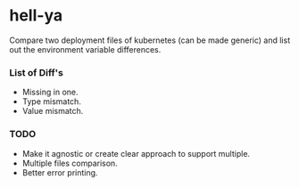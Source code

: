 # hell-ya
Compare two deployment files of kubernetes (can be made generic) and list out the environment variable differences.

### List of Diff's
- Missing in one.
- Type mismatch.
- Value mismatch.



### TODO
- Make it agnostic or create clear approach to support multiple.
- Multiple files comparison.
- Better error printing.

